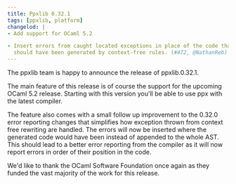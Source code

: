 ```yaml
---
title: Ppxlib 0.32.1
tags: [ppxlib, platform]
changelod: |
- Add support for OCaml 5.2

- Insert errors from caught located exceptions in place of the code that
  should have been generated by context-free rules. (#472, @NathanReb)
---
```


The ppxlib team is happy to announce the release of ppxlib.0.32.1.

The main feature of this release is of course the support for the upcoming OCaml
5.2 release. Starting with this version you'll be able to use ppx with the
latest compiler.

The feature also comes with a small follow up improvement to the 0.32.0 error
reporting changes that simplifies how exception thrown from context free
rewriting are handled. The errors will now be inserted where the generated code
would have been instead of appended to the whole AST. This should lead to a
better error reporting from the compiler as it will now report errors in order
of their position in the code. 

We'd like to thank the OCaml Software Foundation once again as they funded the
vast majority of the work for this release.

